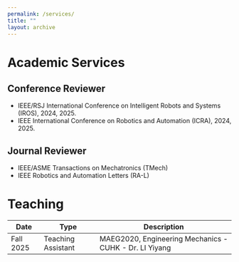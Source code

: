 ```yaml
---
permalink: /services/
title: ""
layout: archive
---
```


Academic Services
======
## Conference Reviewer
- IEEE/RSJ International Conference on Intelligent Robots and Systems (IROS), 2024, 2025.
- IEEE International Conference on Robotics and Automation (ICRA), 2024, 2025.

## Journal Reviewer
- IEEE/ASME Transactions on Mechatronics (TMech)
- IEEE Robotics and Automation Letters (RA-L)

Teaching
======
| Date      | Type               | Description                                            |
| --------- | ------------------ | ------------------------------------------------------ |
| Fall 2025 | Teaching Assistant | MAEG2020, Engineering Mechanics - CUHK - Dr. LI Yiyang |



